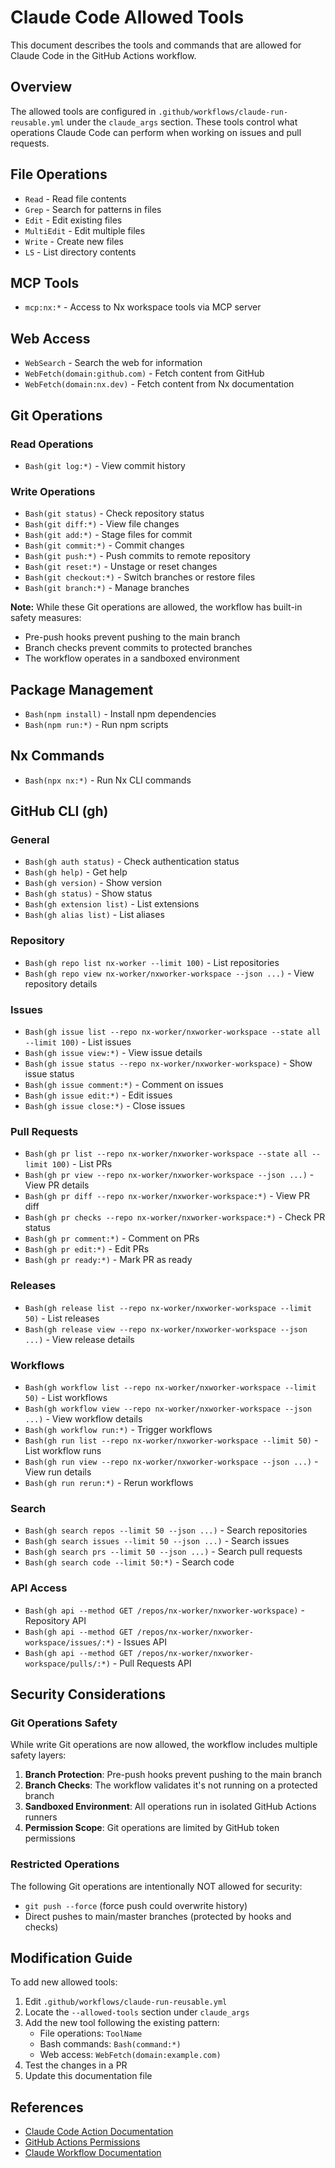 # Claude Code Allowed Tools

This document describes the tools and commands that are allowed for Claude Code in the GitHub Actions workflow.

## Overview

The allowed tools are configured in `.github/workflows/claude-run-reusable.yml` under the `claude_args` section. These tools control what operations Claude Code can perform when working on issues and pull requests.

## File Operations

- `Read` - Read file contents
- `Grep` - Search for patterns in files
- `Edit` - Edit existing files
- `MultiEdit` - Edit multiple files
- `Write` - Create new files
- `LS` - List directory contents

## MCP Tools

- `mcp:nx:*` - Access to Nx workspace tools via MCP server

## Web Access

- `WebSearch` - Search the web for information
- `WebFetch(domain:github.com)` - Fetch content from GitHub
- `WebFetch(domain:nx.dev)` - Fetch content from Nx documentation

## Git Operations

### Read Operations
- `Bash(git log:*)` - View commit history

### Write Operations
- `Bash(git status)` - Check repository status
- `Bash(git diff:*)` - View file changes
- `Bash(git add:*)` - Stage files for commit
- `Bash(git commit:*)` - Commit changes
- `Bash(git push:*)` - Push commits to remote repository
- `Bash(git reset:*)` - Unstage or reset changes
- `Bash(git checkout:*)` - Switch branches or restore files
- `Bash(git branch:*)` - Manage branches

**Note:** While these Git operations are allowed, the workflow has built-in safety measures:
- Pre-push hooks prevent pushing to the main branch
- Branch checks prevent commits to protected branches
- The workflow operates in a sandboxed environment

## Package Management

- `Bash(npm install)` - Install npm dependencies
- `Bash(npm run:*)` - Run npm scripts

## Nx Commands

- `Bash(npx nx:*)` - Run Nx CLI commands

## GitHub CLI (gh)

### General
- `Bash(gh auth status)` - Check authentication status
- `Bash(gh help)` - Get help
- `Bash(gh version)` - Show version
- `Bash(gh status)` - Show status
- `Bash(gh extension list)` - List extensions
- `Bash(gh alias list)` - List aliases

### Repository
- `Bash(gh repo list nx-worker --limit 100)` - List repositories
- `Bash(gh repo view nx-worker/nxworker-workspace --json ...)` - View repository details

### Issues
- `Bash(gh issue list --repo nx-worker/nxworker-workspace --state all --limit 100)` - List issues
- `Bash(gh issue view:*)` - View issue details
- `Bash(gh issue status --repo nx-worker/nxworker-workspace)` - Show issue status
- `Bash(gh issue comment:*)` - Comment on issues
- `Bash(gh issue edit:*)` - Edit issues
- `Bash(gh issue close:*)` - Close issues

### Pull Requests
- `Bash(gh pr list --repo nx-worker/nxworker-workspace --state all --limit 100)` - List PRs
- `Bash(gh pr view --repo nx-worker/nxworker-workspace --json ...)` - View PR details
- `Bash(gh pr diff --repo nx-worker/nxworker-workspace:*)` - View PR diff
- `Bash(gh pr checks --repo nx-worker/nxworker-workspace:*)` - Check PR status
- `Bash(gh pr comment:*)` - Comment on PRs
- `Bash(gh pr edit:*)` - Edit PRs
- `Bash(gh pr ready:*)` - Mark PR as ready

### Releases
- `Bash(gh release list --repo nx-worker/nxworker-workspace --limit 50)` - List releases
- `Bash(gh release view --repo nx-worker/nxworker-workspace --json ...)` - View release details

### Workflows
- `Bash(gh workflow list --repo nx-worker/nxworker-workspace --limit 50)` - List workflows
- `Bash(gh workflow view --repo nx-worker/nxworker-workspace --json ...)` - View workflow details
- `Bash(gh workflow run:*)` - Trigger workflows
- `Bash(gh run list --repo nx-worker/nxworker-workspace --limit 50)` - List workflow runs
- `Bash(gh run view --repo nx-worker/nxworker-workspace --json ...)` - View run details
- `Bash(gh run rerun:*)` - Rerun workflows

### Search
- `Bash(gh search repos --limit 50 --json ...)` - Search repositories
- `Bash(gh search issues --limit 50 --json ...)` - Search issues
- `Bash(gh search prs --limit 50 --json ...)` - Search pull requests
- `Bash(gh search code --limit 50:*)` - Search code

### API Access
- `Bash(gh api --method GET /repos/nx-worker/nxworker-workspace)` - Repository API
- `Bash(gh api --method GET /repos/nx-worker/nxworker-workspace/issues/:*)` - Issues API
- `Bash(gh api --method GET /repos/nx-worker/nxworker-workspace/pulls/:*)` - Pull Requests API

## Security Considerations

### Git Operations Safety
While write Git operations are now allowed, the workflow includes multiple safety layers:

1. **Branch Protection**: Pre-push hooks prevent pushing to the main branch
2. **Branch Checks**: The workflow validates it's not running on a protected branch
3. **Sandboxed Environment**: All operations run in isolated GitHub Actions runners
4. **Permission Scope**: Git operations are limited by GitHub token permissions

### Restricted Operations
The following Git operations are intentionally NOT allowed for security:
- `git push --force` (force push could overwrite history)
- Direct pushes to main/master branches (protected by hooks and checks)

## Modification Guide

To add new allowed tools:

1. Edit `.github/workflows/claude-run-reusable.yml`
2. Locate the `--allowed-tools` section under `claude_args`
3. Add the new tool following the existing pattern:
   - File operations: `ToolName`
   - Bash commands: `Bash(command:*)`
   - Web access: `WebFetch(domain:example.com)`
4. Test the changes in a PR
5. Update this documentation file

## References

- [Claude Code Action Documentation](https://github.com/anthropics/claude-code-action)
- [GitHub Actions Permissions](.github/workflows/PERMISSIONS.md)
- [Claude Workflow Documentation](../../CLAUDE.md)
